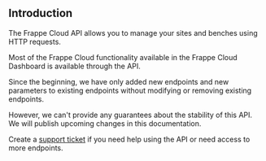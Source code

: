 ## Introduction

The Frappe Cloud API allows you to manage your sites and benches using HTTP requests.

Most of the Frappe Cloud functionality available in the Frappe Cloud Dashboard is available through the API.

Since the beginning, we have only added new endpoints and new parameters to existing endpoints without modifying or removing existing endpoints.

However, we can't provide any guarantees about the stability of this API. We will publish upcoming changes in this documentation.

Create a [support ticket](http://frappecloud.com/support) if you need help using the API or need access to more endpoints.